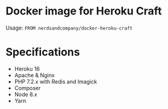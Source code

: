 # Docker image for Heroku Craft

Usage: `FROM nerdsandcompany/docker-heroku-craft`

# Specifications

* Heroku 16
* Apache & Nginx
* PHP 7.2.x with Redis and Imagick
* Composer
* Node 8.x
* Yarn
